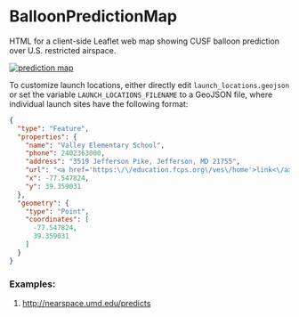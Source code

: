 # BalloonPredictionMap
HTML for a client-side Leaflet web map showing CUSF balloon prediction over U.S. restricted airspace.

[![prediction map](https://i.imgur.com/XzTPg4M.png)](http://nearspace.umd.edu/predicts)

To customize launch locations, either directly edit `launch_locations.geojson` 
or set the variable `LAUNCH_LOCATIONS_FILENAME` to a GeoJSON file, where individual launch sites have the following format:
```json
{
  "type": "Feature",
  "properties": {
    "name": "Valley Elementary School",
    "phone": 2402363000,
    "address": "3519 Jefferson Pike, Jefferson, MD 21755",
    "url": "<a href='https:\/\/education.fcps.org\/ves\/home'>link<\/a>",
    "x": -77.547824,
    "y": 39.359031
  },
  "geometry": {
    "type": "Point",
    "coordinates": [
      -77.547824,
      39.359031
    ]
  }
}
```

### Examples:
1. http://nearspace.umd.edu/predicts 
